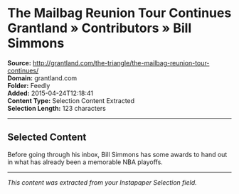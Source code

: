 # The Mailbag Reunion Tour Continues Grantland » Contributors » Bill Simmons

**Source:** http://grantland.com/the-triangle/the-mailbag-reunion-tour-continues/  
**Domain:** grantland.com  
**Folder:** Feedly  
**Added:** 2015-04-24T12:18:41  
**Content Type:** Selection Content Extracted  
**Selection Length:** 123 characters  


---

## Selected Content

Before going through his inbox, Bill Simmons has some awards to hand out in what has already been a memorable NBA playoffs.

---

*This content was extracted from your Instapaper Selection field.*